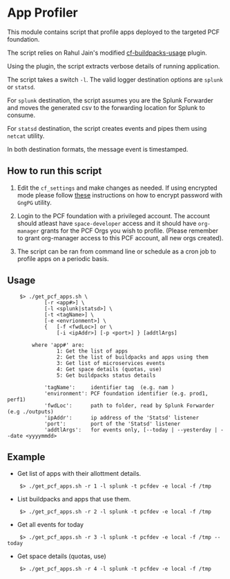 # App Profiler

This module contains script that profile apps deployed to the targeted PCF foundation.

The script relies on Rahul Jain's modified [cf-buildpacks-usage](https://github.com/rahul-kj/cf_buildpacks_usage) plugin.

Using the plugin, the script extracts verbose details of running application.

The script takes a switch `-l`. The valid logger destination options are `splunk` or `statsd`.

For `splunk` destination, the script assumes you are the Splunk Forwarder and moves the generated csv to the forwarding location for Splunk to consume.

For `statsd` destination, the script creates events and pipes them using `netcat` utility. 

In both destination formats, the message event is timestamped.

## How to run this script

1. Edit the `cf_settings` and make changes as needed.
	If using encrypted mode please follow [these](encrypt-password-using-GPG.md) instructions on how to encrypt password with `GngPG` utility. 

2. Login to the PCF foundation with a privileged account. The account should atleast have `space-developer` access and it should have `org-manager` grants for the PCF Orgs you wish to profile. 
(Please remember to grant org-manager access to this PCF account, all new orgs created).

2. The script can be ran from command line or schedule as a cron job to profile apps on a periodic basis. 

## Usage

```
	$> ./get_pcf_apps.sh \
			[-r <app#>] \
			[-l <splunk|statsd>] \
			[-t <tagName>] \ 
			[-e <envrionment>] \
			{	[-f <fwdLoc>] or \
				[-i <ipAddr>] [-p <port>] } [addtlArgs]

		where 'app#' are:
                1: Get the list of apps
                2: Get the list of buildpacks and apps using them
                3: Get list of microservices events
                4: Get space details (quotas, use)
                5: Get buildpacks status details

			'tagName':     identifier tag  (e.g. nam )
			'environment': PCF foundation identifier (e.g. prod1, perf1)
			'fwdLoc':      path to folder, read by Splunk Forwarder (e.g ./outputs)
			'ipAddr':      ip address of the 'Statsd' listener 
			'port':        port of the 'Statsd' listener
			'addtlArgs':   for events only, [--today | --yesterday | --date <yyyymmdd>

```


## Example

* Get list of apps with their allottment details.
```
	$> ./get_pcf_apps.sh -r 1 -l splunk -t pcfdev -e local -f /tmp
```

* List buildpacks and apps that use them.
```
	$> ./get_pcf_apps.sh -r 2 -l splunk -t pcfdev -e local -f /tmp
```

* Get all events for today
```
	$> ./get_pcf_apps.sh -r 3 -l splunk -t pcfdev -e local -f /tmp --today
```

* Get space details (quotas, use)
```
	$> ./get_pcf_apps.sh -r 4 -l splunk -t pcfdev -e local -f /tmp
```
